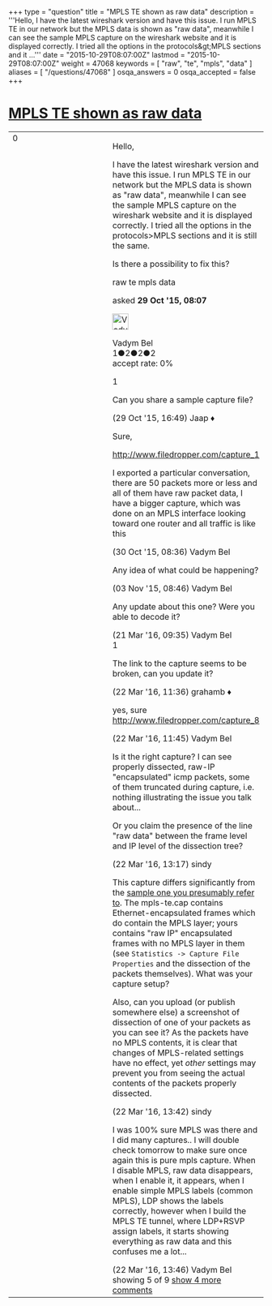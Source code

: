 +++
type = "question"
title = "MPLS TE shown as raw data"
description = '''Hello, I have the latest wireshark version and have this issue. I run MPLS TE in our network but the MPLS data is shown as &quot;raw data&quot;, meanwhile I can see the sample MPLS capture on the wireshark website and it is displayed correctly. I tried all the options in the protocols&amp;gt;MPLS sections and it ...'''
date = "2015-10-29T08:07:00Z"
lastmod = "2015-10-29T08:07:00Z"
weight = 47068
keywords = [ "raw", "te", "mpls", "data" ]
aliases = [ "/questions/47068" ]
osqa_answers = 0
osqa_accepted = false
+++

<div class="headNormal">

# [MPLS TE shown as raw data](/questions/47068/mpls-te-shown-as-raw-data)

</div>

<div id="main-body">

<div id="askform">

<table id="question-table" style="width:100%;"><colgroup><col style="width: 50%" /><col style="width: 50%" /></colgroup><tbody><tr class="odd"><td style="width: 30px; vertical-align: top"><div class="vote-buttons"><div id="post-47068-score" class="post-score" title="current number of votes">0</div><div id="favorite-count" class="favorite-count"></div></div></td><td><div id="item-right"><div class="question-body"><p>Hello,</p><p>I have the latest wireshark version and have this issue. I run MPLS TE in our network but the MPLS data is shown as "raw data", meanwhile I can see the sample MPLS capture on the wireshark website and it is displayed correctly. I tried all the options in the protocols&gt;MPLS sections and it is still the same.</p><p>Is there a possibility to fix this?</p></div><div id="question-tags" class="tags-container tags">raw te mpls data</div><div id="question-controls" class="post-controls"></div><div class="post-update-info-container"><div class="post-update-info post-update-info-user"><p>asked <strong>29 Oct '15, 08:07</strong></p><img src="https://secure.gravatar.com/avatar/0f3d9bacc469017f1ad93512ee870f2b?s=32&amp;d=identicon&amp;r=g" class="gravatar" width="32" height="32" alt="Vadym%20Bel&#39;s gravatar image" /><p>Vadym Bel<br />
<span class="score" title="1 reputation points">1</span><span title="2 badges"><span class="badge1">●</span><span class="badgecount">2</span></span><span title="2 badges"><span class="silver">●</span><span class="badgecount">2</span></span><span title="2 badges"><span class="bronze">●</span><span class="badgecount">2</span></span><br />
<span class="accept_rate" title="Rate of the user&#39;s accepted answers">accept rate:</span> <span title="Vadym Bel has no accepted answers">0%</span></p></div></div><div id="comments-container-47068" class="comments-container"><span id="47080"></span><div id="comment-47080" class="comment"><div id="post-47080-score" class="comment-score">1</div><div class="comment-text"><p>Can you share a sample capture file?</p></div><div id="comment-47080-info" class="comment-info"><span class="comment-age">(29 Oct '15, 16:49)</span> Jaap ♦</div></div><span id="47092"></span><div id="comment-47092" class="comment"><div id="post-47092-score" class="comment-score"></div><div class="comment-text"><p>Sure,</p><p><a href="http://www.filedropper.com/capture_1">http://www.filedropper.com/capture_1</a></p><p>I exported a particular conversation, there are 50 packets more or less and all of them have raw packet data, I have a bigger capture, which was done on an MPLS interface looking toward one router and all traffic is like this</p></div><div id="comment-47092-info" class="comment-info"><span class="comment-age">(30 Oct '15, 08:36)</span> Vadym Bel</div></div><span id="47186"></span><div id="comment-47186" class="comment"><div id="post-47186-score" class="comment-score"></div><div class="comment-text"><p>Any idea of what could be happening?</p></div><div id="comment-47186-info" class="comment-info"><span class="comment-age">(03 Nov '15, 08:46)</span> Vadym Bel</div></div><span id="51068"></span><div id="comment-51068" class="comment"><div id="post-51068-score" class="comment-score"></div><div class="comment-text"><p>Any update about this one? Were you able to decode it?</p></div><div id="comment-51068-info" class="comment-info"><span class="comment-age">(21 Mar '16, 09:35)</span> Vadym Bel</div></div><span id="51105"></span><div id="comment-51105" class="comment"><div id="post-51105-score" class="comment-score">1</div><div class="comment-text"><p>The link to the capture seems to be broken, can you update it?</p></div><div id="comment-51105-info" class="comment-info"><span class="comment-age">(22 Mar '16, 11:36)</span> grahamb ♦</div></div><span id="51106"></span><div id="comment-51106" class="comment not_top_scorer"><div id="post-51106-score" class="comment-score"></div><div class="comment-text"><p>yes, sure <a href="http://www.filedropper.com/capture_8">http://www.filedropper.com/capture_8</a></p></div><div id="comment-51106-info" class="comment-info"><span class="comment-age">(22 Mar '16, 11:45)</span> Vadym Bel</div></div><span id="51108"></span><div id="comment-51108" class="comment not_top_scorer"><div id="post-51108-score" class="comment-score"></div><div class="comment-text"><p>Is it the right capture? I can see properly dissected, raw-IP "encapsulated" icmp packets, some of them truncated during capture, i.e. nothing illustrating the issue you talk about...</p><p>Or you claim the presence of the line "raw data" between the frame level and IP level of the dissection tree?</p></div><div id="comment-51108-info" class="comment-info"><span class="comment-age">(22 Mar '16, 13:17)</span> sindy</div></div><span id="51111"></span><div id="comment-51111" class="comment not_top_scorer"><div id="post-51111-score" class="comment-score"></div><div class="comment-text"><p>This capture differs significantly from the <a href="https://wiki.wireshark.org/SampleCaptures?action=AttachFile&amp;do=get&amp;target=mpls-te.cap">sample one you presumably refer to</a>. The mpls-te.cap contains Ethernet-encapsulated frames which do contain the MPLS layer; yours contains "raw IP" encapsulated frames with no MPLS layer in them (see <code>Statistics -&gt; Capture File Properties</code> and the dissection of the packets themselves). What was your capture setup?</p><p>Also, can you upload (or publish somewhere else) a screenshot of dissection of one of your packets as you can see it? As the packets have no MPLS contents, it is clear that changes of MPLS-related settings have no effect, yet <em>other</em> settings may prevent you from seeing the actual contents of the packets properly dissected.</p></div><div id="comment-51111-info" class="comment-info"><span class="comment-age">(22 Mar '16, 13:42)</span> sindy</div></div><span id="51112"></span><div id="comment-51112" class="comment not_top_scorer"><div id="post-51112-score" class="comment-score"></div><div class="comment-text"><p>I was 100% sure MPLS was there and I did many captures.. I will double check tomorrow to make sure once again this is pure mpls capture. When I disable MPLS, raw data disappears, when I enable it, it appears, when I enable simple MPLS labels (common MPLS), LDP shows the labels correctly, however when I build the MPLS TE tunnel, where LDP+RSVP assign labels, it starts showing everything as raw data and this confuses me a lot...</p></div><div id="comment-51112-info" class="comment-info"><span class="comment-age">(22 Mar '16, 13:46)</span> Vadym Bel</div></div></div><div id="comment-tools-47068" class="comment-tools"><span class="comments-showing"> showing 5 of 9 </span> <a href="#" class="show-all-comments-link">show 4 more comments</a></div><div class="clear"></div><div id="comment-47068-form-container" class="comment-form-container"></div><div class="clear"></div></div></td></tr></tbody></table>

</div>

</div>

